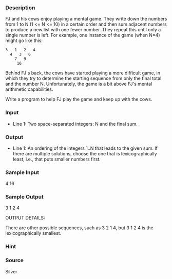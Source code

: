 
### Description

FJ and his cows enjoy playing a mental game. They write down the
numbers from 1 to N (1 <= N <= 10) in a certain order and then sum
adjacent numbers to produce a new list with one fewer number.  They
repeat this until only a single number is left.  For example, one
instance of the game (when N=4) might go like this:

    3   1   2   4
      4   3   6
        7   9
         16

Behind FJ's back, the cows have started playing a more difficult
game, in which they try to determine the starting sequence from
only the final total and the number N.  Unfortunately, the game is
a bit above FJ's mental arithmetic capabilities.

Write a program to help FJ play the game and keep up with the cows.


### Input
* Line 1: Two space-separated integers: N and the final sum.


### Output

* Line 1: An ordering of the integers 1..N that leads to the given
        sum.  If there are multiple solutions, choose the one that is
        lexicographically least, i.e., that puts smaller numbers
        first.

### Sample Input

4 16

### Sample Output

3 1 2 4

OUTPUT DETAILS:

There are other possible sequences, such as 3 2 1 4, but 3 1 2 4
is the lexicographically smallest.

### Hint

### Source
Silver